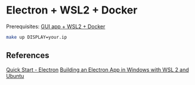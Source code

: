 # Electron + WSL2 + Docker

Prerequisites: [GUI app + WSL2 + Docker](https://github.com/WilliamJSS/gui-app-wsl-docker)

```bash
make up DISPLAY=your.ip
```

## References

[Quick Start - Electron](https://www.electronjs.org/docs/latest/tutorial/quick-start)
[Building an Electron App in Windows with WSL 2 and Ubuntu](https://www.beekeeperstudio.io/blog/building-electron-windows-ubuntu-wsl2)

